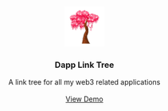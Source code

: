 <br/>
<p align="center">
  <a href="https://github.com/ThatLukaszGuy/DappLinkTree">
    <img src="public/favicon/apple-touch-icon.png" alt="Logo" width="80" height="80">
  </a>

  <h3 align="center">Dapp Link Tree</h3>

  <p align="center">
    A link tree for all my web3 related applications
    <br/>
    <br/>
        <a href="https://dapplinktree.herokuapp.com/">View Demo</a>
  </p>
</p>